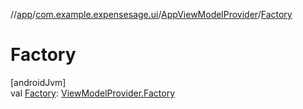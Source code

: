 //[app](../../../index.md)/[com.example.expensesage.ui](../index.md)/[AppViewModelProvider](index.md)/[Factory](-factory.md)

# Factory

[androidJvm]\
val [Factory](-factory.md): [ViewModelProvider.Factory](https://developer.android.com/reference/kotlin/androidx/lifecycle/ViewModelProvider.Factory.html)
